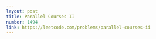 ```yaml
---
layout: post
title: Parallel Courses II
number: 1494
link: https://leetcode.com/problems/parallel-courses-ii
---
```

